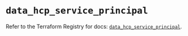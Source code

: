 # `data_hcp_service_principal`

Refer to the Terraform Registry for docs: [`data_hcp_service_principal`](https://registry.terraform.io/providers/hashicorp/hcp/0.93.0/docs/data-sources/service_principal).
